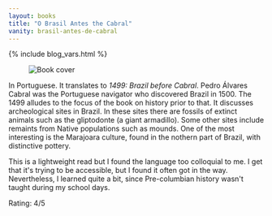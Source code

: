 ```yaml
---
layout: books
title: "O Brasil Antes the Cabral"
vanity: brasil-antes-de-cabral
---
```


{% include blog_vars.html %}


<figure class="image_float_left">
  <img src="{{site.url}}/resources/books/brasil-antes-de-cabral.jpg" alt="Book cover" />
</figure>

In Portuguese. It translates to <i>1499: Brazil before Cabral</i>. Pedro Álvares Cabral was the Portuguese navigator who discovered Brazil in 1500. The 1499 alludes to the focus of the book on history prior to that. It discusses archeological sites in Brazil. In these sites there are fossils of extinct animals such as the gliptodonte (a giant armadillo). Some other sites include remaints from Native populations such as mounds. One of the most interesting is the Marajoara culture, found in the nothern part of Brazil, with distinctive pottery.

This is a lightweight read but I found the language too colloquial to me. I get that it's trying to be accessible, but I found it often got in the way. Nevertheless, I learned quite a bit, since Pre-columbian history wasn't taught during my school days.

Rating: 4/5
